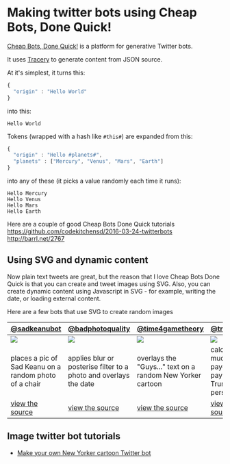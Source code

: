 # Making twitter bots using Cheap Bots, Done Quick!

[Cheap Bots, Done Quick!](http://cheapbotsdonequick.com/) is a platform for generative Twitter bots.

It uses [Tracery](https://github.com/galaxykate/tracery) to generate content from JSON source.

At it's simplest, it turns this:
```javascript
{
  "origin" : "Hello World"
}
```
into this:
```
Hello World
```

Tokens (wrapped with a hash like `#this#`) are expanded from this:
```javascript
{
  "origin" : "Hello #planets#",
  "planets" : ["Mercury", "Venus", "Mars", "Earth"]
}
```
into any of these (it picks a value randomly each time it runs):
```
Hello Mercury
Hello Venus
Hello Mars
Hello Earth
```

Here are a couple of good Cheap Bots Done Quick tutorials
https://github.com/codekitchensd/2016-03-24-twitterbots
http://barrl.net/2767

## Using SVG and dynamic content
Now plain text tweets are great, but the reason that I love Cheap Bots Done Quick is that you can create and tweet images using SVG.
Also, you can create dynamic content using Javascript in SVG - for example, writing the date, or loading external content.

Here are a few bots that use SVG to create random images

[@sadkeanubot](https:/twitter.com/sadkeanubot) | [@badphotoquality](https:/twitter.com/badphotoquality) | [@time4gametheory](https:/twitter.com/time4gametheory) | [@trumptaxbot](https:/twitter.com/trumptaxbot)
-------------|------------------|------------------|-----------------
<a href="https://twitter.com/sadkeanubot"><img src="https://pbs.twimg.com/media/C4CyQpaXAAAAssZ.jpg:large" /></a> | <a href="https://twitter.com/badphotoquality"><img src="https://pbs.twimg.com/media/C4FfBLVWQAA0DxE.jpg:large" /></a> | <a href="https://twitter.com/time4gametheory"><img src="https://pbs.twimg.com/media/C4FuJerW8AA4jOn.jpg:large" /></a> | <a href="https://twitter.com/trumptaxbot"><img src="https://pbs.twimg.com/media/C4dz8HsWQAE4tXl.jpg:large" /></a>
places a pic of Sad Keanu on a random photo of a chair|applies blur or posterise filter to a photo and overlays the date|overlays the "Guys..." text on a random New Yorker cartoon|calculates how much tax payers are paying for Trump's personal life
[view the source](http://cheapbotsdonequick.com/source/sadkeanubot) | [view the source](http://cheapbotsdonequick.com/source/badphotoquality) | [view the source](http://cheapbotsdonequick.com/source/time4gametheory) | [view the source](http://cheapbotsdonequick.com/source/trumptaxbot)

## Image twitter bot tutorials
* [Make your own New Yorker cartoon Twitter bot](https://github.com/derekahmedzai/cheapbotsdonequick/blob/master/new-yorker.md)
